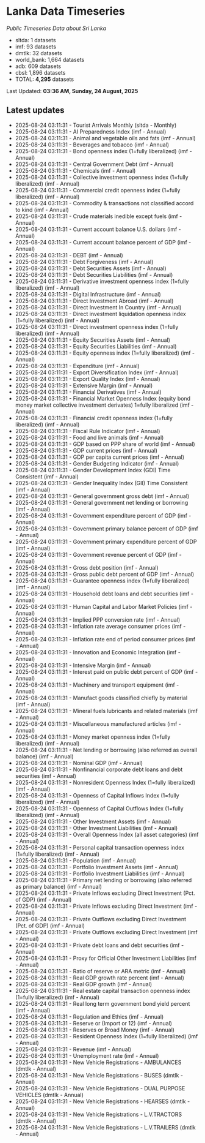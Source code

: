# Lanka Data Timeseries
*Public Timeseries Data about Sri Lanka*

* sltda: 1 datasets
* imf: 93 datasets
* dmtlk: 32 datasets
* world_bank: 1,664 datasets
* adb: 609 datasets
* cbsl: 1,896 datasets
* TOTAL: **4,295** datasets

Last Updated: **03:36 AM, Sunday, 24 August, 2025**

## Latest updates

* 2025-08-24 03:11:31 - Tourist Arrivals Monthly (sltda - Monthly)
* 2025-08-24 03:11:31 - AI Preparedness Index (imf - Annual)
* 2025-08-24 03:11:31 - Animal and vegetable oils and fats (imf - Annual)
* 2025-08-24 03:11:31 - Beverages and tobacco (imf - Annual)
* 2025-08-24 03:11:31 - Bond openness index (1=fully liberalized) (imf - Annual)
* 2025-08-24 03:11:31 - Central Government Debt (imf - Annual)
* 2025-08-24 03:11:31 - Chemicals (imf - Annual)
* 2025-08-24 03:11:31 - Collective investment openness index (1=fully liberalized) (imf - Annual)
* 2025-08-24 03:11:31 - Commercial credit openness index (1=fully liberalized) (imf - Annual)
* 2025-08-24 03:11:31 - Commodity & transactions not classified accord to kind (imf - Annual)
* 2025-08-24 03:11:31 - Crude materials inedible except fuels (imf - Annual)
* 2025-08-24 03:11:31 - Current account balance U.S. dollars (imf - Annual)
* 2025-08-24 03:11:31 - Current account balance percent of GDP (imf - Annual)
* 2025-08-24 03:11:31 - DEBT (imf - Annual)
* 2025-08-24 03:11:31 - Debt Forgiveness (imf - Annual)
* 2025-08-24 03:11:31 - Debt Securities Assets (imf - Annual)
* 2025-08-24 03:11:31 - Debt Securities Liabilities (imf - Annual)
* 2025-08-24 03:11:31 - Derivative investment openness index (1=fully liberalized) (imf - Annual)
* 2025-08-24 03:11:31 - Digital Infrastructure (imf - Annual)
* 2025-08-24 03:11:31 - Direct Investment Abroad (imf - Annual)
* 2025-08-24 03:11:31 - Direct Investment In Country (imf - Annual)
* 2025-08-24 03:11:31 - Direct investment liquidation openness index (1=fully liberalized) (imf - Annual)
* 2025-08-24 03:11:31 - Direct investment openness index (1=fully liberalized) (imf - Annual)
* 2025-08-24 03:11:31 - Equity Securities Assets (imf - Annual)
* 2025-08-24 03:11:31 - Equity Securities Liabilities (imf - Annual)
* 2025-08-24 03:11:31 - Equity openness index (1=fully liberalized) (imf - Annual)
* 2025-08-24 03:11:31 - Expenditure (imf - Annual)
* 2025-08-24 03:11:31 - Export Diversification Index (imf - Annual)
* 2025-08-24 03:11:31 - Export Quality Index (imf - Annual)
* 2025-08-24 03:11:31 - Extensive Margin (imf - Annual)
* 2025-08-24 03:11:31 - Financial Derivatives (imf - Annual)
* 2025-08-24 03:11:31 - Financial Market Openness Index (equity bond money market collective investment derivates) 1=fully liberalized (imf - Annual)
* 2025-08-24 03:11:31 - Financial credit openness index (1=fully liberalized) (imf - Annual)
* 2025-08-24 03:11:31 - Fiscal Rule Indicator (imf - Annual)
* 2025-08-24 03:11:31 - Food and live animals (imf - Annual)
* 2025-08-24 03:11:31 - GDP based on PPP share of world (imf - Annual)
* 2025-08-24 03:11:31 - GDP current prices (imf - Annual)
* 2025-08-24 03:11:31 - GDP per capita current prices (imf - Annual)
* 2025-08-24 03:11:31 - Gender Budgeting Indicator (imf - Annual)
* 2025-08-24 03:11:31 - Gender Development Index (GDI) Time Consistent (imf - Annual)
* 2025-08-24 03:11:31 - Gender Inequality Index (GII) Time Consistent (imf - Annual)
* 2025-08-24 03:11:31 - General government gross debt (imf - Annual)
* 2025-08-24 03:11:31 - General government net lending or borrowing (imf - Annual)
* 2025-08-24 03:11:31 - Government expenditure percent of GDP (imf - Annual)
* 2025-08-24 03:11:31 - Government primary balance percent of GDP (imf - Annual)
* 2025-08-24 03:11:31 - Government primary expenditure percent of GDP (imf - Annual)
* 2025-08-24 03:11:31 - Government revenue percent of GDP (imf - Annual)
* 2025-08-24 03:11:31 - Gross debt position (imf - Annual)
* 2025-08-24 03:11:31 - Gross public debt percent of GDP (imf - Annual)
* 2025-08-24 03:11:31 - Guarantee openness index (1=fully liberalized) (imf - Annual)
* 2025-08-24 03:11:31 - Household debt loans and debt securities (imf - Annual)
* 2025-08-24 03:11:31 - Human Capital and Labor Market Policies (imf - Annual)
* 2025-08-24 03:11:31 - Implied PPP conversion rate (imf - Annual)
* 2025-08-24 03:11:31 - Inflation rate average consumer prices (imf - Annual)
* 2025-08-24 03:11:31 - Inflation rate end of period consumer prices (imf - Annual)
* 2025-08-24 03:11:31 - Innovation and Economic Integration (imf - Annual)
* 2025-08-24 03:11:31 - Intensive Margin (imf - Annual)
* 2025-08-24 03:11:31 - Interest paid on public debt percent of GDP (imf - Annual)
* 2025-08-24 03:11:31 - Machinery and transport equipment (imf - Annual)
* 2025-08-24 03:11:31 - Manufact goods classified chiefly by material (imf - Annual)
* 2025-08-24 03:11:31 - Mineral fuels lubricants and related materials (imf - Annual)
* 2025-08-24 03:11:31 - Miscellaneous manufactured articles (imf - Annual)
* 2025-08-24 03:11:31 - Money market openness index (1=fully liberalized) (imf - Annual)
* 2025-08-24 03:11:31 - Net lending or borrowing (also referred as overall balance) (imf - Annual)
* 2025-08-24 03:11:31 - Nominal GDP (imf - Annual)
* 2025-08-24 03:11:31 - Nonfinancial corporate debt loans and debt securities (imf - Annual)
* 2025-08-24 03:11:31 - Nonresident Openness Index (1=fully liberalized) (imf - Annual)
* 2025-08-24 03:11:31 - Openness of Capital Inflows Index (1=fully liberalized) (imf - Annual)
* 2025-08-24 03:11:31 - Openness of Capital Outflows Index (1=fully liberalized) (imf - Annual)
* 2025-08-24 03:11:31 - Other Investment Assets (imf - Annual)
* 2025-08-24 03:11:31 - Other Investment Liabilities (imf - Annual)
* 2025-08-24 03:11:31 - Overall Openness Index (all asset categories) (imf - Annual)
* 2025-08-24 03:11:31 - Personal capital transaction openness index (1=fully liberalized) (imf - Annual)
* 2025-08-24 03:11:31 - Population (imf - Annual)
* 2025-08-24 03:11:31 - Portfolio Investment Assets (imf - Annual)
* 2025-08-24 03:11:31 - Portfolio Investment Liabilities (imf - Annual)
* 2025-08-24 03:11:31 - Primary net lending or borrowing (also referred as primary balance) (imf - Annual)
* 2025-08-24 03:11:31 - Private Inflows excluding Direct Investment (Pct. of GDP) (imf - Annual)
* 2025-08-24 03:11:31 - Private Inflows excluding Direct Investment (imf - Annual)
* 2025-08-24 03:11:31 - Private Outflows excluding Direct Investment (Pct. of GDP) (imf - Annual)
* 2025-08-24 03:11:31 - Private Outflows excluding Direct Investment (imf - Annual)
* 2025-08-24 03:11:31 - Private debt loans and debt securities (imf - Annual)
* 2025-08-24 03:11:31 - Proxy for Official Other Investment Liabilities (imf - Annual)
* 2025-08-24 03:11:31 - Ratio of reserve or ARA metric (imf - Annual)
* 2025-08-24 03:11:31 - Real GDP growth rate percent (imf - Annual)
* 2025-08-24 03:11:31 - Real GDP growth (imf - Annual)
* 2025-08-24 03:11:31 - Real estate capital transaction openness index (1=fully liberalized) (imf - Annual)
* 2025-08-24 03:11:31 - Real long term government bond yield percent (imf - Annual)
* 2025-08-24 03:11:31 - Regulation and Ethics (imf - Annual)
* 2025-08-24 03:11:31 - Reserve or (Import or 12) (imf - Annual)
* 2025-08-24 03:11:31 - Reserves or Broad Money (imf - Annual)
* 2025-08-24 03:11:31 - Resident Openness Index (1=fully liberalized) (imf - Annual)
* 2025-08-24 03:11:31 - Revenue (imf - Annual)
* 2025-08-24 03:11:31 - Unemployment rate (imf - Annual)
* 2025-08-24 03:11:31 - New Vehicle Registrations - AMBULANCES (dmtlk - Annual)
* 2025-08-24 03:11:31 - New Vehicle Registrations - BUSES (dmtlk - Annual)
* 2025-08-24 03:11:31 - New Vehicle Registrations - DUAL PURPOSE VEHICLES (dmtlk - Annual)
* 2025-08-24 03:11:31 - New Vehicle Registrations - HEARSES (dmtlk - Annual)
* 2025-08-24 03:11:31 - New Vehicle Registrations - L.V.TRACTORS (dmtlk - Annual)
* 2025-08-24 03:11:31 - New Vehicle Registrations - L.V.TRAILERS (dmtlk - Annual)